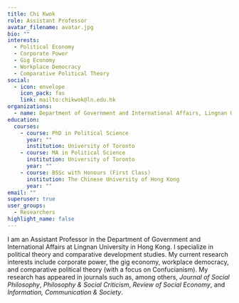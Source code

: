 ```yaml
---
title: Chi Kwok
role: Assistant Professor
avatar_filename: avatar.jpg
bio: ""
interests:
  - Political Economy
  - Corporate Power
  - Gig Economy
  - Workplace Democracy
  - Comparative Political Theory
social:
  - icon: envelope
    icon_pack: fas
    link: mailto:chikwok@ln.edu.hk
organizations:
  - name: Department of Government and International Affairs, Lingnan University
education:
  courses:
    - course: PhD in Political Science
      year: ""
      institution: University of Toronto
    - course: MA in Political Science
      institution: University of Toronto
      year: ""
    - course: BSSc with Honours (First Class)
      institution: The Chinese University of Hong Kong
      year: ""
email: ""
superuser: true
user_groups:
  - Researchers
highlight_name: false
---
```

I am an Assistant Professor in the Department of Government and International Affairs at Lingnan University in Hong Kong. I specialize in political theory and comparative development studies. My current research interests include corporate power, the gig economy, workplace democracy, and comparative political theory (with a focus on Confucianism). My research has appeared in journals such as, among others, *Journal of Social Philosophy*, *Philosophy & Social Criticism*, *Review of Social Economy*, and *Information, Communication & Society*.